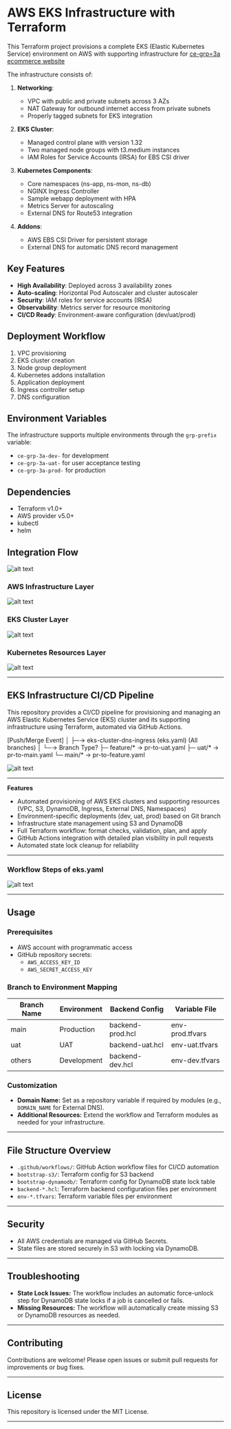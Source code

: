 # AWS EKS Infrastructure with Terraform

This Terraform project provisions a complete EKS (Elastic Kubernetes Service) environment on AWS with supporting infrastructure for [ce-grp=3a ecommerce website](https://ce-grp-3a-my-app2.sctp-sandbox.com/)


The infrastructure consists of:

1. **Networking**:
   - VPC with public and private subnets across 3 AZs
   - NAT Gateway for outbound internet access from private subnets
   - Properly tagged subnets for EKS integration

2. **EKS Cluster**:
   - Managed control plane with version 1.32
   - Two managed node groups with t3.medium instances
   - IAM Roles for Service Accounts (IRSA) for EBS CSI driver

3. **Kubernetes Components**:
   - Core namespaces (ns-app, ns-mon, ns-db)
   - NGINX Ingress Controller
   - Sample webapp deployment with HPA
   - Metrics Server for autoscaling
   - External DNS for Route53 integration

4. **Addons**:
   - AWS EBS CSI Driver for persistent storage
   - External DNS for automatic DNS record management

## Key Features

- **High Availability**: Deployed across 3 availability zones
- **Auto-scaling**: Horizontal Pod Autoscaler and cluster autoscaler
- **Security**: IAM roles for service accounts (IRSA)
- **Observability**: Metrics server for resource monitoring
- **CI/CD Ready**: Environment-aware configuration (dev/uat/prod)

## Deployment Workflow

1. VPC provisioning
2. EKS cluster creation
3. Node group deployment
4. Kubernetes addons installation
5. Application deployment
6. Ingress controller setup
7. DNS configuration

## Environment Variables

The infrastructure supports multiple environments through the `grp-prefix` variable:

- `ce-grp-3a-dev-` for development
- `ce-grp-3a-uat-` for user acceptance testing
- `ce-grp-3a-prod-` for production

## Dependencies

- Terraform v1.0+
- AWS provider v5.0+
- kubectl
- helm

## Integration Flow

![alt text](00-integration.png)

### AWS Infrastructure Layer

![alt text](01-vpc.png)

### EKS Cluster Layer

![alt text](02-eks.png)

### Kubernetes Resources Layer

![alt text](03-eks-resources.png)

---

## EKS Infrastructure CI/CD Pipeline 

This repository provides a CI/CD pipeline for provisioning and managing an AWS Elastic Kubernetes Service (EKS) cluster and its supporting infrastructure using Terraform, automated via GitHub Actions.

[Push/Merge Event]
  │
  ├─→ eks-cluster-dns-ingress (eks.yaml) (All branches)
  │
  └─→ Branch Type?
      ├─ feature/* → pr-to-uat.yaml
      ├─ uat/* → pr-to-main.yaml
      └─ main/* → pr-to-feature.yaml

![alt text](workflow00a-push-merge.png)


---

**Features**

- Automated provisioning of AWS EKS clusters and supporting resources (VPC, S3, DynamoDB, Ingress, External DNS, Namespaces)
- Environment-specific deployments (dev, uat, prod) based on Git branch
- Infrastructure state management using S3 and DynamoDB
- Full Terraform workflow: format checks, validation, plan, and apply
- GitHub Actions integration with detailed plan visibility in pull requests
- Automated state lock cleanup for reliability

---

### Workflow Steps of eks.yaml

![alt text](workflow01eks-cluster-dns-ingres.png)

---

## Usage

### Prerequisites

- AWS account with programmatic access
- GitHub repository secrets:
  - `AWS_ACCESS_KEY_ID`
  - `AWS_SECRET_ACCESS_KEY`

### Branch to Environment Mapping

| Branch Name | Environment | Backend Config         | Variable File      |
|-------------|-------------|-----------------------|--------------------|
| main        | Production  | backend-prod.hcl      | env-prod.tfvars    |
| uat         | UAT         | backend-uat.hcl       | env-uat.tfvars     |
| others      | Development | backend-dev.hcl       | env-dev.tfvars     |

### Customization

- **Domain Name:** Set as a repository variable if required by modules (e.g., `DOMAIN_NAME` for External DNS).
- **Additional Resources:** Extend the workflow and Terraform modules as needed for your infrastructure.

---

## File Structure Overview

- `.github/workflows/`: GitHub Action workflow files for CI/CD automation
- `bootstrap-s3/`: Terraform config for S3 backend
- `bootstrap-dynamodb/`: Terraform config for DynamoDB state lock table
- `backend-*.hcl`: Terraform backend configuration files per environment
- `env-*.tfvars`: Terraform variable files per environment

---

## Security

- All AWS credentials are managed via GitHub Secrets.
- State files are stored securely in S3 with locking via DynamoDB.

---

## Troubleshooting

- **State Lock Issues:** The workflow includes an automatic force-unlock step for DynamoDB state locks if a job is cancelled or fails.
- **Missing Resources:** The workflow will automatically create missing S3 or DynamoDB resources as needed.

---

## Contributing

Contributions are welcome! Please open issues or submit pull requests for improvements or bug fixes.

---

## License

This repository is licensed under the MIT License.

---

